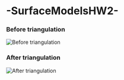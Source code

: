 # -SurfaceModelsHW2-
### Before triangulation
![Before triangulation](https://i.ibb.co/jJr7pBw/beforeflip.png)
### After triangulation
![After triangulation](https://i.ibb.co/MkFtShV/afterflip.png)
